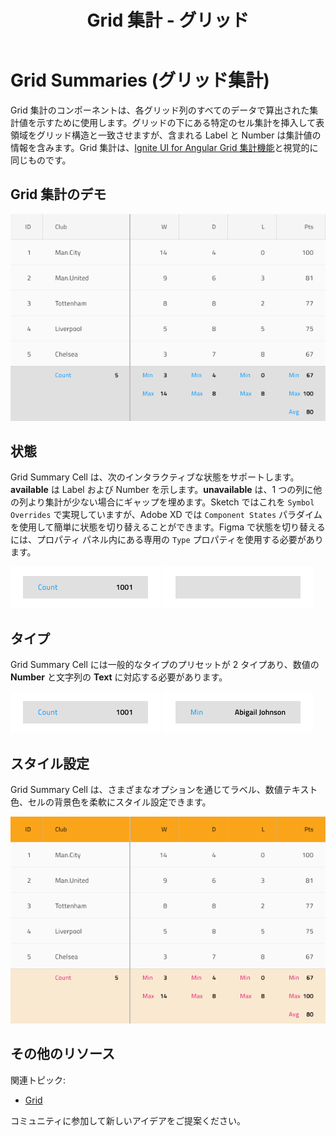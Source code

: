 ﻿---
title: Grid 集計 - グリッド
_description: Grid 集計は、すべてのデータで算出した集計値を各 Grid 列に示します。
_keywords: デザイン システム, デザイン システム UX, UI キット, Figma, Figma to Angular, Figma からコードをエクスポート, Figma to HTML, Figma UI キット, Angular, Angular デザイン システム, Angular 用のデザイン キット
_language: ja
---

# Grid Summaries (グリッド集計)

Grid 集計のコンポーネントは、各グリッド列のすべてのデータで算出された集計値を示すために使用します。グリッドの下にある特定のセル集計を挿入して表領域をグリッド構造と一致させますが、含まれる Label と Number は集計値の情報を含みます。Grid 集計は、[Ignite UI for Angular Grid 集計機能](https://jp.infragistics.com/products/ignite-ui-angular/angular/components/grid/summaries.html)と視覚的に同じものです。

## Grid 集計のデモ

<img class="responsive-img" src="../images/grid_summaries_demo.png" srcset="../images/grid_summaries_demo@2x.png 2x" />

## 状態

Grid Summary Cell は、次のインタラクティブな状態をサポートします。**available** は Label および Number を示します。**unavailable** は、1 つの列に他の列より集計が少ない場合にギャップを埋めます。Sketch ではこれを `Symbol Overrides` で実現していますが、Adobe XD では `Component States` パラダイムを使用して簡単に状態を切り替えることができます。Figma で状態を切り替えるには、プロパティ パネル内にある専用の `Type` プロパティを使用する必要があります。

<img class="responsive-img" src="../images/grid_cell_summary_available.png" srcset="../images/grid_cell_summary_available@2x.png 2x" />
<img class="responsive-img" src="../images/grid_cell_summary_unavailable.png" srcset="../images/grid_cell_summary_unavailable@2x.png 2x" />

## タイプ

Grid Summary Cell には一般的なタイプのプリセットが 2 タイプあり、数値の **Number** と文字列の **Text** に対応する必要があります。

<img class="responsive-img" src="../images/grid_cell_summary_number.png" srcset="../images/grid_cell_summary_number@2x.png 2x" />
<img class="responsive-img" src="../images/grid_cell_summary_text.png" srcset="../images/grid_cell_summary_text@2x.png 2x" />

## スタイル設定

Grid Summary Cell は、さまざまなオプションを通じてラベル、数値テキスト色、セルの背景色を柔軟にスタイル設定できます。

<img class="responsive-img" src="../images/grid_summaries_styling.png" srcset="../images/grid_summaries_styling@2x.png 2x" />

## その他のリソース

関連トピック:

- [Grid](grid.md)
  <div class="divider--half"></div>

コミュニティに参加して新しいアイデアをご提案ください。

